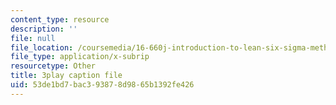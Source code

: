 ```yaml
---
content_type: resource
description: ''
file: null
file_location: /coursemedia/16-660j-introduction-to-lean-six-sigma-methods-january-iap-2012/53de1bd7bac393878d9865b1392fe426_Ba8ZyAmffAM.srt
file_type: application/x-subrip
resourcetype: Other
title: 3play caption file
uid: 53de1bd7-bac3-9387-8d98-65b1392fe426
---
```

